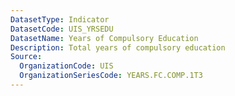 ```yaml
---
DatasetType: Indicator
DatasetCode: UIS_YRSEDU
DatasetName: Years of Compulsory Education
Description: Total years of compulsory education
Source:
  OrganizationCode: UIS
  OrganizationSeriesCode: YEARS.FC.COMP.1T3
---
```


